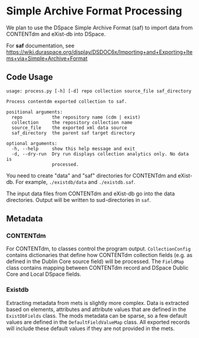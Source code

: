 # Simple Archive Format Processing

We plan to use the DSpace Simple Archive Format (saf) to import data from CONTENTdm and eXist-db into DSpace.

For **saf** documentation, see https://wiki.duraspace.org/display/DSDOC6x/Importing+and+Exporting+Items+via+Simple+Archive+Format

## Code Usage 
```
usage: process.py [-h] [-d] repo collection source_file saf_directory

Process contentdm exported collection to saf.

positional arguments:
  repo           the repository name (cdm | exist)
  collection     the repository collection name
  source_file    the exported xml data source
  saf_directory  the parent saf target directory

optional arguments:
  -h, --help     show this help message and exit
  -d, --dry-run  Dry run displays collection analytics only. No data is
                 processed.
```
You need to create "data" and "saf" directories for CONTENTdm and eXist-db.  For example, `./existdb/data` and `./existdb.saf`.

The input data files from CONTENTdm and eXist-db go into the data directories. Output will be written to sud-directories
in `saf`.


## Metadata

### CONTENTdm
For CONTENTdm, to classes control the program output.  `CollectionConfig` contains dictionaries that define how
CONTENTdm collection fields (e.g. as defined in the Dublin Core source field) will be processed.  The `FieldMap`
class contains mapping between CONTENTdm record and DSpace Dublic Core and Local DSpace fields.

### Existdb
Extracting metadata from mets is slightly more complex. Data is extracted based on elements, attributes and attribute
values that are defined in the `ExistDbFields` class. The mods metadata can be sparse, so a few default values are 
defined in the `DefaultFieldValueMap` class. All exported records will include these default values if they are not
provided in the mets.
